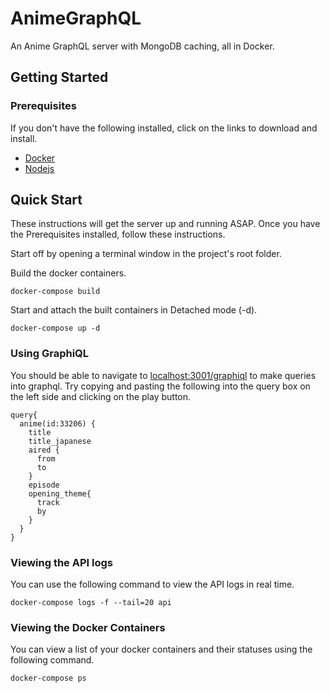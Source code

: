 # AnimeGraphQL
An Anime GraphQL server with MongoDB caching, all in Docker.

## Getting Started

### Prerequisites

If you don't have the following installed, click on the links to download and install.

* [Docker](https://www.docker.com/community-edition/)
* [Nodejs](https://nodejs.org/en/download/)

## Quick Start

These instructions will get the server up and running ASAP.  Once you have the Prerequisites installed, follow these instructions.

Start off by opening a terminal window in the project's root folder.

Build the docker containers.

```
docker-compose build
```

Start and attach the built containers in Detached mode (-d).

```
docker-compose up -d
```

### Using GraphiQL
You should be able to navigate to [localhost:3001/graphiql](http://localhost:3001/graphiql) to make queries into graphql.  Try copying and pasting the following into the query box on the left side and clicking on the play button.
```
query{
  anime(id:33206) {
    title
    title_japanese
    aired {
      from
      to
    }
    episode
    opening_theme{
      track
      by
    }
  }
}
```

### Viewing the API logs
You can use the following command to view the API logs in real time.
```
docker-compose logs -f --tail=20 api
```

### Viewing the Docker Containers
You can view a list of your docker containers and their statuses using the following command.
```
docker-compose ps
```
